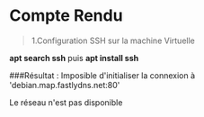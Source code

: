 # Compte Rendu

>1.Configuration SSH sur la machine Virtuelle

**apt search ssh** puis **apt install ssh**  

###Résultat : 
Imposible d'initialiser la connexion à 'debian.map.fastlydns.net:80'

Le réseau n'est pas disponible

